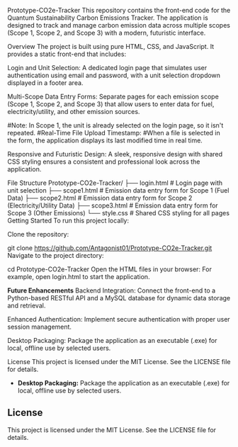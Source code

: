 Prototype-CO2e-Tracker
This repository contains the front-end code for the Quantum Sustainability Carbon Emissions Tracker. The application is designed to track and manage carbon emission data across multiple scopes (Scope 1, Scope 2, and Scope 3) with a modern, futuristic interface.

Overview
The project is built using pure HTML, CSS, and JavaScript. It provides a static front-end that includes:

Login and Unit Selection:
A dedicated login page that simulates user authentication using email and password, with a unit selection dropdown displayed in a footer area.

Multi-Scope Data Entry Forms:
Separate pages for each emission scope (Scope 1, Scope 2, and Scope 3) that allow users to enter data for fuel, electricity/utility, and other emission sources.

#Note: In Scope 1, the unit is already selected on the login page, so it isn't repeated.
#Real-Time File Upload Timestamp:
#When a file is selected in the form, the application displays its last modified time in real time.

Responsive and Futuristic Design:
A sleek, responsive design with shared CSS styling ensures a consistent and professional look across the application.

File Structure
Prototype-CO2e-Tracker/
├── login.html          # Login page with unit selection
├── scope1.html         # Emission data entry form for Scope 1 (Fuel Data)
├── scope2.html         # Emission data entry form for Scope 2 (Electricity/Utility Data)
├── scope3.html         # Emission data entry form for Scope 3 (Other Emissions)
└── style.css           # Shared CSS styling for all pages
Getting Started
To run this project locally:

Clone the repository:

git clone https://github.com/Antagonist01/Prototype-CO2e-Tracker.git
Navigate to the project directory:

cd Prototype-CO2e-Tracker
Open the HTML files in your browser: For example, open login.html to start the application.

**Future Enhancements**
Backend Integration: Connect the front-end to a Python-based RESTful API and a MySQL database for dynamic data storage and retrieval.

Enhanced Authentication: Implement secure authentication with proper user session management.

Desktop Packaging: Package the application as an executable (.exe) for local, offline use by selected users.

License
This project is licensed under the MIT License. See the LICENSE file for details.

- **Desktop Packaging:**
  Package the application as an executable (.exe) for local, offline use by selected users.

## License

This project is licensed under the MIT License. See the LICENSE file for details.
